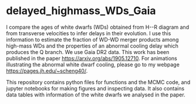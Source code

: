 # delayed_highmass_WDs_Gaia
I compare the ages of white dwarfs (WDs) obtained from H--R diagram and from transverse velocities to infer delays in their evolution. I use this information to estimate the fraction of WD-WD merger products among high-mass WDs and the properties of an abnormal cooling delay which produces the Q branch. We use Gaia DR2 data. This work has been published in the paper https://arxiv.org/abs/1905.12710. For animations illustrating the abnormal white dwarf cooling, please go to my webpage https://pages.jh.edu/~scheng40/.

This repository contains python files for functions and the MCMC code, and jupyter notebooks for making figures and inspecting data. It also contains data tables with information of the white dwarfs we analysed in the paper.
